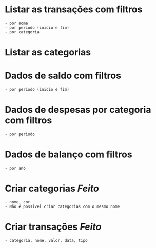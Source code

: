 # Listar as transações com filtros
    - por nome
    - por periodo (inicio e fim)
    - por categoria

# Listar as categorias

# Dados de saldo com filtros
    - por periodo (inicio e fim)

# Dados de despesas por categoria com filtros
    - por periodo

# Dados de balanço com filtros
    - por ano

# Criar categorias *Feito*
    - nome, cor
    - Não é possivel criar categorias com o mesmo nome

# Criar transações *Feito*
    - categoria, nome, valor, data, tipo